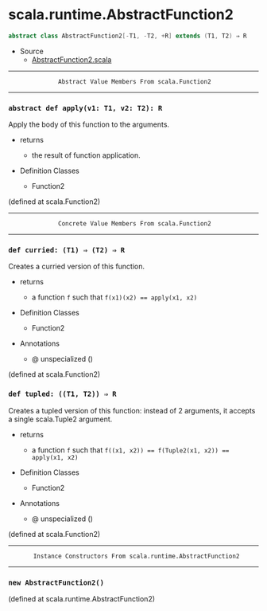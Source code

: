 
#                       scala.runtime.AbstractFunction2                       #

```scala
abstract class AbstractFunction2[-T1, -T2, +R] extends (T1, T2) ⇒ R
```

* Source
  * [AbstractFunction2.scala](https://github.com/scala/scala/tree/6d09a1ba5f/src/library/scala/runtime/AbstractFunction2.scala#L1)


--------------------------------------------------------------------------------
                  Abstract Value Members From scala.Function2
--------------------------------------------------------------------------------


### `abstract def apply(v1: T1, v2: T2): R`                                  ###

Apply the body of this function to the arguments.

* returns
  * the result of function application.

* Definition Classes
  * Function2

(defined at scala.Function2)


--------------------------------------------------------------------------------
                  Concrete Value Members From scala.Function2
--------------------------------------------------------------------------------


### `def curried: (T1) ⇒ (T2) ⇒ R`                                           ###

Creates a curried version of this function.

* returns
  * a function `f` such that `f(x1)(x2) == apply(x1, x2)`

* Definition Classes
  * Function2
* Annotations
  * @ unspecialized ()

(defined at scala.Function2)


### `def tupled: ((T1, T2)) ⇒ R`                                             ###

Creates a tupled version of this function: instead of 2 arguments, it accepts a
single scala.Tuple2 argument.

* returns
  * a function `f` such that
     `f((x1, x2)) == f(Tuple2(x1, x2)) == apply(x1, x2)`

* Definition Classes
  * Function2
* Annotations
  * @ unspecialized ()

(defined at scala.Function2)


--------------------------------------------------------------------------------
           Instance Constructors From scala.runtime.AbstractFunction2
--------------------------------------------------------------------------------


### `new AbstractFunction2()`                                                ###
(defined at scala.runtime.AbstractFunction2)
